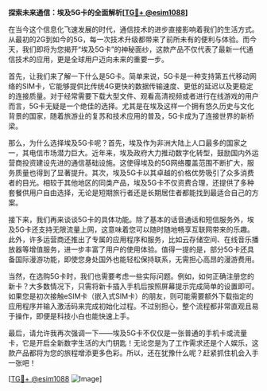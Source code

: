 **探索未来通信：埃及5G卡的全面解析[[TG💪+ @esim1088](https://t.me/s/esim1088)]**

在当今这个信息化飞速发展的时代，通信技术的进步直接影响着我们的生活方式。从最初的2G到如今的5G，每一次技术升级都带来了前所未有的便利与体验。而今天，我们即将为您揭开“埃及5G卡”的神秘面纱，这款产品不仅代表了最新一代通信技术的应用，更是全球用户迈向未来的重要一步。

首先，让我们来了解一下什么是5G卡。简单来说，5G卡是一种支持第五代移动网络的SIM卡，它能够提供比传统4G更快的数据传输速度、更低的延迟以及更稳定的连接质量。对于经常需要下载大型文件、观看高清视频或者进行在线游戏的用户而言，5G卡无疑是一个绝佳的选择。尤其是在埃及这样一个拥有悠久历史与文化背景的国家，随着旅游业的复苏和技术应用的普及，5G卡成为了连接世界的新桥梁。

那么，为什么选择埃及5G卡呢？首先，埃及作为非洲大陆上人口最多的国家之一，其电信市场潜力巨大。近年来，埃及政府大力推动数字化转型，鼓励国内外运营商投资建设先进的通信基础设施。这使得埃及的5G网络覆盖范围不断扩大，服务质量也得到了显著提升。其次，埃及5G卡以其卓越的价格优势吸引了众多消费者的目光。相较于其他地区的同类产品，埃及5G卡不仅资费合理，还提供了多种套餐供用户自由选择，无论是短期旅行者还是长期居住者都能找到最适合自己的方案。

接下来，我们再来谈谈5G卡的具体功能。除了基本的话音通话和短信服务外，埃及5G卡还支持无限流量上网，这意味着您可以随时随地畅享互联网带来的乐趣。此外，许多运营商还推出了专属的应用程序和服务，比如云存储空间、在线音乐播放器等增值服务，进一步丰富了用户的使用体验。值得一提的是，部分5G卡还具备国际漫游功能，即使您身处国外也能轻松保持联系，无需担心高昂的漫游费用。

当然，在选购5G卡时，我们也需要考虑一些实际问题。例如，如何正确注册您的新卡？大多数情况下，只需将新卡插入手机后按照屏幕提示完成简单的设置即可。如果您是初次接触eSIM卡（嵌入式SIM卡）的朋友，则可能需要额外下载指定的应用程序并输入激活码来完成初始化过程。不过别担心，整个流程都非常直观且易于操作，即便是科技小白也能快速上手。

最后，请允许我再次强调一下——埃及5G卡不仅仅是一张普通的手机卡或流量卡，它是开启全新数字生活的大门钥匙！无论您是为了工作需求还是个人娱乐，这款产品都将为您的旅程增添更多色彩。所以，还在犹豫什么呢？赶紧抓住机会入手一张吧！

[[TG💪+ @esim1088](https://t.me/s/esim1088) ![Image](https://i.postimg.cc/4NQfJmqS/Snipaste-2025-05-13-00-14-12.png)]